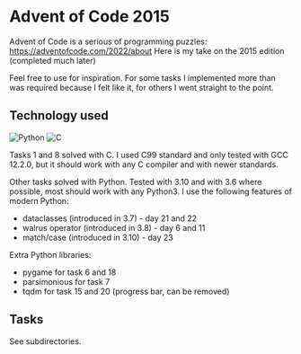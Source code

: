 # Advent of Code 2015

Advent of Code is a serious of programming puzzles: https://adventofcode.com/2022/about
Here is my take on the 2015 edition (completed much later)

Feel free to use for inspiration. For some tasks I implemented more than was
required because I felt like it, for others I went straight to the point.

## Technology used

![Python](https://img.shields.io/badge/python-3-blue) ![C](https://img.shields.io/badge/C-C99-green)

Tasks 1 and 8 solved with C. I used C99 standard and only tested with GCC 12.2.0, but it should work with any C
compiler and with newer standards. 

Other tasks solved with Python. Tested with 3.10 and with 3.6 where possible, most should work with any Python3. I use the following
features of modern Python:
* dataclasses (introduced in 3.7) - day 21 and 22
* walrus operator (introduced in 3.8) - day 6 and 11
* match/case  (introduced in 3.10) - day 23

Extra Python libraries:
* pygame for task 6 and 18
* parsimonious for task 7
* tqdm for task 15 and 20 (progress bar, can be removed)

## Tasks

See subdirectories.